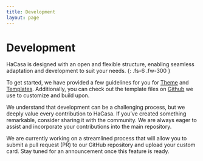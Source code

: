 ```yaml
---
title: Development
layout: page
---
```


# Development

HaCasa is designed with an open and flexible structure, enabling seamless adaptation and development to suit your needs.
{: .fs-6 .fw-300 }

To get started, we have provided a few guidelines for you for [Theme](theme.md) and [Templates](template.md). Additionally, you can check out the template files on [Github](https://github.com/damianeickhoff/HaCasa/tree/main/dashboard/HaCasa/templates) we use to customize and build upon.

We understand that development can be a challenging process, but we deeply value every contribution to HaCasa. If you’ve created something remarkable, consider sharing it with the community. We are always eager to assist and incorporate your contributions into the main repository.

We are currently working on a streamlined process that will allow you to submit a pull request (PR) to our GitHub repository and upload your custom card. Stay tuned for an announcement once this feature is ready.
